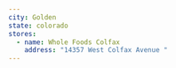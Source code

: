 ```yaml
---
city: Golden
state: colorado
stores:
  - name: Whole Foods Colfax
    address: "14357 West Colfax Avenue "
---
```

